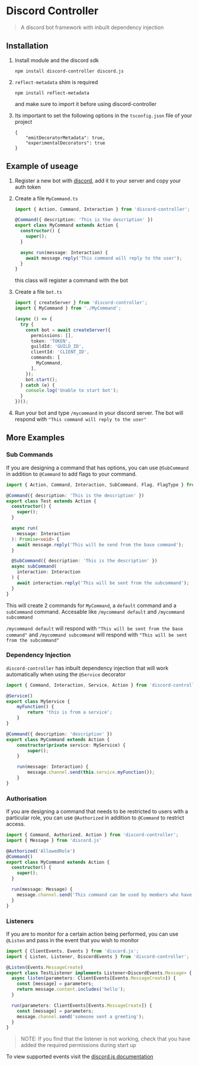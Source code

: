 # Discord Controller
> A discord bot framework with inbuilt dependency injection

## Installation

1. Install module and the discord sdk

    `npm install discord-controller discord.js`

2. `reflect-metadata` shim is required

    `npm install reflect-metadata`

   and make sure to import it before using discord-controller

3. Its important to set the following options in the `tsconfig.json` file of your project

    ```
    {
        "emitDecoratorMetadata": true,
        "experimentalDecorators": true
    }
    ```

## Example of useage

1. Register a new bot with [discord](https://discordjs.guide/preparations/setting-up-a-bot-application.html#creating-your-bot), add it to your server and copy your auth token

2. Create a file `MyCommand.ts`

    ```typescript
    import { Action, Command, Interaction } from 'discord-controller';

    @Command({ description: 'This is the description' })
    export class MyCommand extends Action {
      constructor() {
        super();
      }
    
      async run(message: Interaction) {
        await message.reply('This command will reply to the user');
      }
    }
    ```

    this class will register a command with the bot

3. Create a file `bot.ts`
    ```typescript
    import { createServer } from 'discord-controller';
    import { MyCommand } from './MyCommand';
    
    (async () => {
      try {
        const bot = await createServer({
          permissions: [],
          token: 'TOKEN',
          guildId: 'GUILD_ID',
          clientId: 'CLIENT_ID',
          commands: [
            MyCommand,
          ],
        });
        bot.start();
      } catch (e) {
        console.log('Unable to start bot');
      }
    })();

    ```

4. Run your bot and type `/mycommand` in your discord server. The bot will respond with `"This command will reply to the user"`

## More Examples

### Sub Commands

If you are designing a command that has options, you can use `@SubCommand` in addition to `@Command` to add flags to your command.

```typescript
import { Action, Command, Interaction, SubCommand, Flag, FlagType } from 'discord-controller';

@Command({ description: 'This is the description' })
export class Test extends Action {
  constructor() {
    super();
  }

  async run(
    message: Interaction
  ): Promise<void> {
    await message.reply('This will be send from the base command');
  }

  @SubCommand({ description: 'This is the description' })
  async subCommand(
    interaction: Interaction
  ) {
    await interaction.reply('This will be sent from the subcommand');
  }
}
```

This will create 2 commands for `MyCommand`, a `default` command and a `subCommand` command. Accesable like `/mycommand default` and `/mycommand subcommand`

`/mycommand default` will respond with `"This will be sent from the base command"` and `/mycommand subcommand` will respond with `"This will be sent from the subcommand"`

### Dependency Injection

`discord-controller` has inbuilt dependency injection that will work automatically when using the `@Service` decorator

```typescript
import { Command, Interaction, Service, Action } from 'discord-controller';

@Service()
export class MyService {
    myFunction() {
        return 'this is from a service';
    }
}

@Command({ description: 'description' })
export class MyCommand extends Action {
    constructor(private service: MyService) {
        super();
    }

    run(message: Interaction) {
        message.channel.send(this.service.myFunction());
    }
}
```

### Authorisation

If you are designing a command that needs to be restricted to users with a particular role, you can use `@Authorized` in addition to `@Command` to restrict access.

```typescript
import { Command, Authorized, Action } from 'discord-controller';
import { Message } from 'discord.js'

@Authorized('AllowedRole')
@Command()
export class MyCommand extends Action {
  constructor() {
    super();
  }

  run(message: Message) {
    message.channel.send('This command can be used by members who have the `AllowedRole` role');
  }
}
```

### Listeners

If you are to monitor for a certain action being performed, you can use `@Listen` and pass in the event that you wish to monitor

```typescript
import { ClientEvents, Events } from 'discord.js';
import { Listen, Listener, DiscordEvents } from 'discord-controller';

@Listen(Events.MessageCreate)
export class TestListener implements Listener<DiscordEvents.Message> {
  async listen(parameters: ClientEvents[Events.MessageCreate]) {
    const [message] = parameters;
    return message.content.includes('hello');
  }

  run(parameters: ClientEvents[Events.MessageCreate]) {
    const [message] = parameters;
    message.channel.send('someone sent a greeting');
  }
}
```

> NOTE: If you find that the listener is not working, check that you have added the required permissions during start up

To view supported events visit the [discord.js documentation](https://discord.js.org/#/docs/main/stable/class/Client?scrollTo=e-channelCreate)
